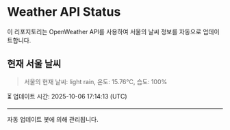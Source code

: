 
# Weather API Status

이 리포지토리는 OpenWeather API를 사용하여 서울의 날씨 정보를 자동으로 업데이트합니다.

## 현재 서울 날씨
> 서울의 현재 날씨: light rain, 온도: 15.76°C, 습도: 100%

⏳ 업데이트 시간: 2025-10-06 17:14:13 (UTC)

---
자동 업데이트 봇에 의해 관리됩니다.
